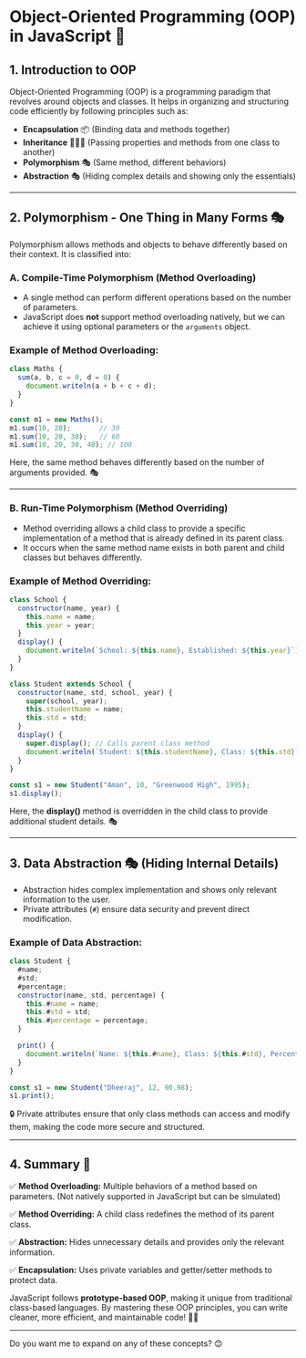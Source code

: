 # Object-Oriented Programming (OOP) in JavaScript 🚀

## **1. Introduction to OOP**
Object-Oriented Programming (OOP) is a programming paradigm that revolves around objects and classes. It helps in organizing and structuring code efficiently by following principles such as:

- **Encapsulation** 📦 (Binding data and methods together)
- **Inheritance** 👨‍👩‍👦 (Passing properties and methods from one class to another)
- **Polymorphism** 🎭 (Same method, different behaviors)
- **Abstraction** 🎭 (Hiding complex details and showing only the essentials)

---

## **2. Polymorphism - One Thing in Many Forms 🎭**
Polymorphism allows methods and objects to behave differently based on their context. It is classified into:

### **A. Compile-Time Polymorphism (Method Overloading)**
- A single method can perform different operations based on the number of parameters.
- JavaScript does **not** support method overloading natively, but we can achieve it using optional parameters or the `arguments` object.

### **Example of Method Overloading:**
```javascript
class Maths {
  sum(a, b, c = 0, d = 0) {
    document.writeln(a + b + c + d);
  }
}

const m1 = new Maths();
m1.sum(10, 20);       // 30
m1.sum(10, 20, 30);   // 60
m1.sum(10, 20, 30, 40); // 100
```

Here, the same method behaves differently based on the number of arguments provided. 🎭

---

### **B. Run-Time Polymorphism (Method Overriding)**
- Method overriding allows a child class to provide a specific implementation of a method that is already defined in its parent class.
- It occurs when the same method name exists in both parent and child classes but behaves differently.

### **Example of Method Overriding:**
```javascript
class School {
  constructor(name, year) {
    this.name = name;
    this.year = year;
  }
  display() {
    document.writeln(`School: ${this.name}, Established: ${this.year}`);
  }
}

class Student extends School {
  constructor(name, std, school, year) {
    super(school, year);
    this.studentName = name;
    this.std = std;
  }
  display() {
    super.display(); // Calls parent class method
    document.writeln(`Student: ${this.studentName}, Class: ${this.std}`);
  }
}

const s1 = new Student("Aman", 10, "Greenwood High", 1995);
s1.display();
```

Here, the **display()** method is overridden in the child class to provide additional student details. 🎭

---

## **3. Data Abstraction 🎭 (Hiding Internal Details)**
- Abstraction hides complex implementation and shows only relevant information to the user.
- Private attributes (`#`) ensure data security and prevent direct modification.

### **Example of Data Abstraction:**
```javascript
class Student {
  #name;
  #std;
  #percentage;
  constructor(name, std, percentage) {
    this.#name = name;
    this.#std = std;
    this.#percentage = percentage;
  }

  print() {
    document.writeln(`Name: ${this.#name}, Class: ${this.#std}, Percentage: ${this.#percentage}%`);
  }
}

const s1 = new Student("Dheeraj", 12, 90.98);
s1.print();
```

🔒 Private attributes ensure that only class methods can access and modify them, making the code more secure and structured.

---

## **4. Summary 🎯**
✅ **Method Overloading:** Multiple behaviors of a method based on parameters. (Not natively supported in JavaScript but can be simulated)

✅ **Method Overriding:** A child class redefines the method of its parent class.

✅ **Abstraction:** Hides unnecessary details and provides only the relevant information.

✅ **Encapsulation:** Uses private variables and getter/setter methods to protect data.

JavaScript follows **prototype-based OOP**, making it unique from traditional class-based languages. By mastering these OOP principles, you can write cleaner, more efficient, and maintainable code! 🎯🚀

---

Do you want me to expand on any of these concepts? 😊

